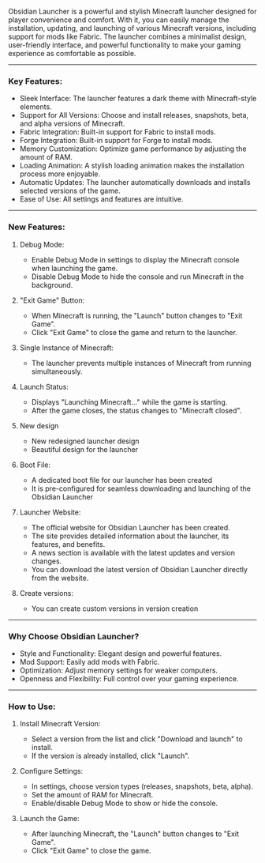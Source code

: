 Obsidian Launcher is a powerful and stylish Minecraft launcher designed for player convenience and comfort. With it, you can easily manage the installation, updating, and launching of various Minecraft versions, including support for mods like Fabric. The launcher combines a minimalist design, user-friendly interface, and powerful functionality to make your gaming experience as comfortable as possible.

---

### Key Features:
- Sleek Interface: The launcher features a dark theme with Minecraft-style elements.
- Support for All Versions: Choose and install releases, snapshots, beta, and alpha versions of Minecraft.
- Fabric Integration: Built-in support for Fabric to install mods.
- Forge Integration: Built-in support for Forge to install mods.
- Memory Customization: Optimize game performance by adjusting the amount of RAM.
- Loading Animation: A stylish loading animation makes the installation process more enjoyable.
- Automatic Updates: The launcher automatically downloads and installs selected versions of the game.
- Ease of Use: All settings and features are intuitive.

---

### New Features:
1. Debug Mode:
   - Enable Debug Mode in settings to display the Minecraft console when launching the game.
   - Disable Debug Mode to hide the console and run Minecraft in the background.

2. "Exit Game" Button:
   - When Minecraft is running, the "Launch" button changes to "Exit Game".
   - Click "Exit Game" to close the game and return to the launcher.

3. Single Instance of Minecraft:
   - The launcher prevents multiple instances of Minecraft from running simultaneously.

4. Launch Status:
   - Displays "Launching Minecraft..." while the game is starting.
   - After the game closes, the status changes to "Minecraft closed".

5. New design
   - New redesigned launcher design
   - Beautiful design for the launcher

6. Boot File:
   - A dedicated boot file for our launcher has been created
   - It is pre-configured for seamless downloading and launching of the Obsidian Launcher

7. Launcher Website:
   - The official website for Obsidian Launcher has been created.
   - The site provides detailed information about the launcher, its features, and benefits.
   - A news section is available with the latest updates and version changes.
   - You can download the latest version of Obsidian Launcher directly from the website.

8. Create versions:
   - You can create custom versions in version creation

---

### Why Choose Obsidian Launcher?
- Style and Functionality: Elegant design and powerful features.
- Mod Support: Easily add mods with Fabric.
- Optimization: Adjust memory settings for weaker computers.
- Openness and Flexibility: Full control over your gaming experience.

---

### How to Use:
1. Install Minecraft Version:
   - Select a version from the list and click "Download and launch" to install.
   - If the version is already installed, click "Launch".

2. Configure Settings:
   - In settings, choose version types (releases, snapshots, beta, alpha).
   - Set the amount of RAM for Minecraft.
   - Enable/disable Debug Mode to show or hide the console.

3. Launch the Game:
   - After launching Minecraft, the "Launch" button changes to "Exit Game".
   - Click "Exit Game" to close the game.

